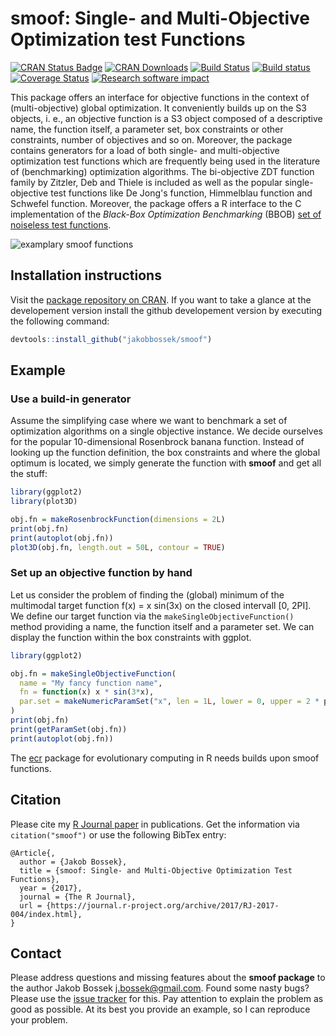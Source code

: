 # smoof: Single- and Multi-Objective Optimization test Functions

[![CRAN Status Badge](http://www.r-pkg.org/badges/version/smoof)](http://cran.r-project.org/web/packages/smoof)
[![CRAN Downloads](http://cranlogs.r-pkg.org/badges/smoof)](http://cran.rstudio.com/web/packages/smoof/index.html)
[![Build Status](https://travis-ci.org/jakobbossek/smoof.svg)](https://travis-ci.org/jakobbossek/smoof)
[![Build status](https://ci.appveyor.com/api/projects/status/4b468f5phkb4lmeq/branch/master?svg=true)](https://ci.appveyor.com/project/jakobbossek/smoof/branch/master)
[![Coverage Status](https://coveralls.io/repos/jakobbossek/smoof/badge.svg)](https://coveralls.io/r/jakobbossek/smoof)
[![Research software impact](http://depsy.org/api/package/cran/smoof/badge.svg)](http://depsy.org/package/r/smoof)

This package offers an interface for objective functions in the context of (multi-objective) global optimization. It conveniently builds up on the S3 objects, i. e., an objective function is a S3 object composed of a descriptive name, the function itself, a parameter set, box constraints or other constraints, number of objectives and so on. Moreover, the package contains generators for a load of both single- and multi-objective optimization test functions which are frequently being used in the literature of (benchmarking) optimization algorithms.
The bi-objective ZDT function family by Zitzler, Deb and Thiele is included as well as the popular single-objective test functions like De Jong's function, Himmelblau function and Schwefel function. Moreover, the package offers a R interface to the C implementation of the *Black-Box Optimization Benchmarking* (BBOB) [set of noiseless test functions](http://coco.gforge.inria.fr/doku.php?id=bbob-2009-downloads).

![examplary smoof functions](https://raw.githubusercontent.com/jakobbossek/smoof/screenshots/smoof_funs_example.png)

## Installation instructions

Visit the [package repository on CRAN](http://cran.r-project.org/web/packages/smoof/index.html). If you want to take a glance at the developement version install the github developement version by executing the following command:

```r
devtools::install_github("jakobbossek/smoof")
```

## Example

### Use a build-in generator
Assume the simplifying case where we want to benchmark a set of optimization algorithms on a single objective instance. We decide ourselves for the popular 10-dimensional Rosenbrock banana function. Instead of looking up the function definition, the box constraints and where the global optimum is located, we simply generate the function with **smoof** and get all the stuff:

```r
library(ggplot2)
library(plot3D)

obj.fn = makeRosenbrockFunction(dimensions = 2L)
print(obj.fn)
print(autoplot(obj.fn))
plot3D(obj.fn, length.out = 50L, contour = TRUE)
```

### Set up an objective function by hand
Let us consider the problem of finding the (global) minimum of the multimodal target function f(x) = x sin(3x) on the closed intervall [0, 2PI]. We define our target function via the ```makeSingleObjectiveFunction()``` method providing a name, the function itself and a parameter set. We can display the function within the box constraints with ggplot.

```r
library(ggplot2)

obj.fn = makeSingleObjectiveFunction(
  name = "My fancy function name",
  fn = function(x) x * sin(3*x),
  par.set = makeNumericParamSet("x", len = 1L, lower = 0, upper = 2 * pi)
)
print(obj.fn)
print(getParamSet(obj.fn))
print(autoplot(obj.fn))
```

The [ecr](https://github.com/jakobbossek/ecr2) package for evolutionary computing in R needs builds upon smoof functions.

## Citation

Please cite my [R Journal paper](https://journal.r-project.org/archive/2017/RJ-2017-004/index.html) in publications. Get the information via `citation("smoof")` or use the following BibTex entry:
```
@Article{,
  author = {Jakob Bossek},
  title = {smoof: Single- and Multi-Objective Optimization Test Functions},
  year = {2017},
  journal = {The R Journal},
  url = {https://journal.r-project.org/archive/2017/RJ-2017-004/index.html},
}
```

## Contact

Please address questions and missing features about the **smoof package** to the author Jakob Bossek <j.bossek@gmail.com>. Found some nasty bugs? Please use the [issue tracker](https://github.com/jakobbossek/smoof/issues) for this. Pay attention to explain the problem as good as possible. At its best you provide an example, so I can reproduce your problem.
